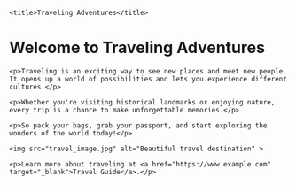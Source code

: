 <!DOCTYPE html>
<html lang="en">
<head>
   
    <title>Traveling Adventures</title>
</head>
<body>
    <h1>Welcome to Traveling Adventures</h1>
    
    <p>Traveling is an exciting way to see new places and meet new people. It opens up a world of possibilities and lets you experience different cultures.</p>
    
    <p>Whether you're visiting historical landmarks or enjoying nature, every trip is a chance to make unforgettable memories.</p>
    
    <p>So pack your bags, grab your passport, and start exploring the wonders of the world today!</p>
    
    <img src="travel_image.jpg" alt="Beautiful travel destination" >
    
    <p>Learn more about traveling at <a href="https://www.example.com" target="_blank">Travel Guide</a>.</p>
</body>
</html>
